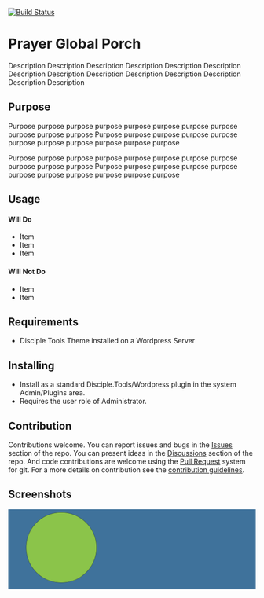 [![Build Status](https://travis-ci.com/Pray4Movement/prayer-global-porch.svg?branch=master)](https://travis-ci.com/Pray4Movement/prayer-global-porch)

# Prayer Global Porch

Description Description Description Description Description Description Description
Description Description Description Description Description Description Description

## Purpose

Purpose purpose purpose purpose purpose purpose purpose purpose purpose purpose purpose
Purpose purpose purpose purpose purpose purpose purpose purpose purpose purpose purpose

Purpose purpose purpose purpose purpose purpose purpose purpose purpose purpose purpose
Purpose purpose purpose purpose purpose purpose purpose purpose purpose purpose purpose

## Usage

#### Will Do

- Item
- Item
- Item

#### Will Not Do

- Item
- Item

## Requirements

- Disciple Tools Theme installed on a Wordpress Server

## Installing

- Install as a standard Disciple.Tools/Wordpress plugin in the system Admin/Plugins area.
- Requires the user role of Administrator.

## Contribution

Contributions welcome. You can report issues and bugs in the
[Issues](https://github.com/Pray4Movement/prayer-global-porch/issues) section of the repo. You can present ideas
in the [Discussions](https://github.com/Pray4Movement/prayer-global-porch/discussions) section of the repo. And
code contributions are welcome using the [Pull Request](https://github.com/Pray4Movement/prayer-global-porch/pulls)
system for git. For a more details on contribution see the
[contribution guidelines](https://github.com/Pray4Movement/prayer-global-porch/blob/master/CONTRIBUTING.md).


## Screenshots

![screenshot](support/documentation/community/starter-banners/banner-blue-green.png)
